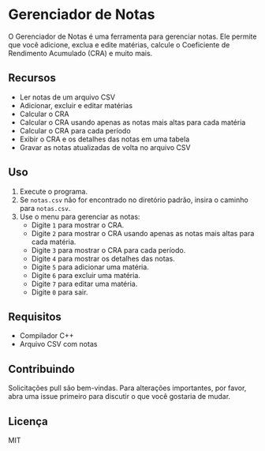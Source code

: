 # Gerenciador de Notas

O Gerenciador de Notas é uma ferramenta para gerenciar notas. Ele permite que você adicione, exclua e edite matérias, calcule o Coeficiente de Rendimento Acumulado (CRA) e muito mais.

## Recursos

- Ler notas de um arquivo CSV
- Adicionar, excluir e editar matérias
- Calcular o CRA
- Calcular o CRA usando apenas as notas mais altas para cada matéria
- Calcular o CRA para cada período
- Exibir o CRA e os detalhes das notas em uma tabela
- Gravar as notas atualizadas de volta no arquivo CSV

## Uso

1. Execute o programa.
2. Se `notas.csv` não for encontrado no diretório padrão, insira o caminho para `notas.csv`.
3. Use o menu para gerenciar as notas:
   - Digite `1` para mostrar o CRA.
   - Digite `2` para mostrar o CRA usando apenas as notas mais altas para cada matéria.
   - Digite `3` para mostrar o CRA para cada período.
   - Digite `4` para mostrar os detalhes das notas.
   - Digite `5` para adicionar uma matéria.
   - Digite `6` para excluir uma matéria.
   - Digite `7` para editar uma matéria.
   - Digite `0` para sair.

## Requisitos

- Compilador C++
- Arquivo CSV com notas

## Contribuindo

Solicitações pull são bem-vindas. Para alterações importantes, por favor, abra uma issue primeiro para discutir o que você gostaria de mudar.

## Licença

MIT
